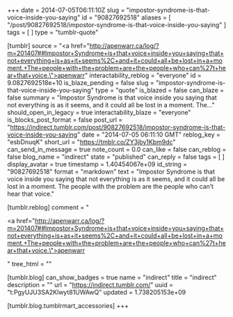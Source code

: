 +++
date = 2014-07-05T06:11:10Z
slug = "impostor-syndrome-is-that-voice-inside-you-saying"
id = "90827692518"
aliases = [ "/post/90827692518/impostor-syndrome-is-that-voice-inside-you-saying" ]
tags = [ ]
type = "tumblr-quote"

[tumblr]
source = "<a href=\"http://apenwarr.ca/log/?m=201407##Impostor+Syndrome+is+that+voice+inside+you+saying+that+not+everything+is+as+it+seems%2C+and+it+could+all+be+lost+in+a+moment.+The+people+with+the+problem+are+the+people+who+can%27t+hear+that+voice.\">apenwarr</a>"
interactability_reblog = "everyone"
id = 9.0827692518e+10
is_blaze_pending = false
slug = "impostor-syndrome-is-that-voice-inside-you-saying"
type = "quote"
is_blazed = false
can_blaze = false
summary = "Impostor Syndrome is that voice inside you saying that not everything is as it seems, and it could all be lost in a moment. The..."
should_open_in_legacy = true
interactability_blaze = "everyone"
is_blocks_post_format = false
post_url = "https://indirect.tumblr.com/post/90827692518/impostor-syndrome-is-that-voice-inside-you-saying"
date = "2014-07-05 06:11:10 GMT"
reblog_key = "esbDnuqK"
short_url = "https://tmblr.co/ZY3jby1Kbm9dc"
can_send_in_message = true
note_count = 0.0
can_like = false
can_reblog = false
blog_name = "indirect"
state = "published"
can_reply = false
tags = [ ]
display_avatar = true
timestamp = 1.40454067e+09
id_string = "90827692518"
format = "markdown"
text = "Impostor Syndrome is that voice inside you saying that not everything is as it seems, and it could all be lost in a moment. The people with the problem are the people who can&rsquo;t hear that voice."

[tumblr.reblog]
comment = "<p><a href=\"http://apenwarr.ca/log/?m=201407##Impostor+Syndrome+is+that+voice+inside+you+saying+that+not+everything+is+as+it+seems%2C+and+it+could+all+be+lost+in+a+moment.+The+people+with+the+problem+are+the+people+who+can%27t+hear+that+voice.\">apenwarr</a></p>"
tree_html = ""

[tumblr.blog]
can_show_badges = true
name = "indirect"
title = "indirect"
description = ""
url = "https://indirect.tumblr.com/"
uuid = "t:PgyUJU3SA2Klwyt81UWAwQ"
updated = 1.738205153e+09

[tumblr.blog.tumblrmart_accessories]
+++
